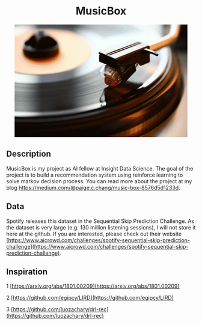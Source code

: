 <h1 align="center"> MusicBox </h1>
<p align="center">
  <img width="460" height="300" src=other/music.gif>
</p>

## Description
MusicBox is my project as AI fellow at Insight Data Science. The goal of the project is to build a recommendation system using reinforce learning to solve markov decision process. You can read more about the project at my blog https://medium.com/@paige.c.chang/music-box-8576d5d1233d.

## Data
Spotify releases this dataset in the Sequential Skip Prediction Challenge. As the dataset is very large (e.g. 130 million listening sessions), I will not store it here at the github. If you are interested, please check out their website [https://www.aicrowd.com/challenges/spotify-sequential-skip-prediction-challenge](https://www.aicrowd.com/challenges/spotify-sequential-skip-prediction-challenge). 

## Inspiration
1 [https://arxiv.org/abs/1801.00209](https://arxiv.org/abs/1801.00209)

2 [https://github.com/egipcy/LIRD](https://github.com/egipcy/LIRD)

3 [https://github.com/luozachary/drl-rec](https://github.com/luozachary/drl-rec)

